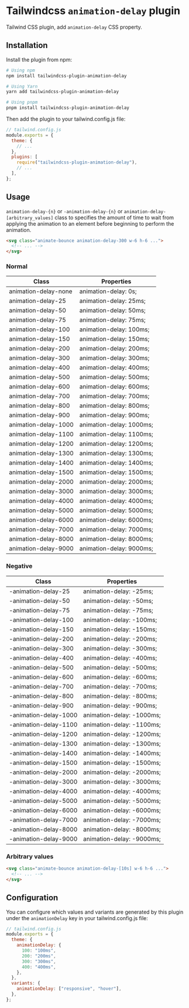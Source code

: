# Tailwindcss `animation-delay` plugin

Tailwind CSS plugin, add `animation-delay` CSS property.

## Installation

Install the plugin from npm:

```sh
# Using npm
npm install tailwindcss-plugin-animation-delay

# Using Yarn
yarn add tailwindcss-plugin-animation-delay

# Using pnpm
pnpm install tailwindcss-plugin-animation-delay
```

Then add the plugin to your tailwind.config.js file:

```js
// tailwind.config.js
module.exports = {
  theme: {
    // ...
  },
  plugins: [
    require("tailwindcss-plugin-animation-delay"),
    // ...
  ],
};
```

## Usage

`animation-delay-{n}` or `-animation-delay-{n}` or `animation-delay-[arbitrary_values]` class to specifies the amount of time to wait from applying the animation to an element before beginning to perform the animation.

```html
<svg class="animate-bounce animation-delay-300 w-6 h-6 ...">
  <!-- ... -->
</svg>
```

### Normal

| Class                | Properties               |
| -------------------- | ------------------------ |
| animation-delay-none | animation-delay: 0s;     |
| animation-delay-25   | animation-delay: 25ms;   |
| animation-delay-50   | animation-delay: 50ms;   |
| animation-delay-75   | animation-delay: 75ms;   |
| animation-delay-100  | animation-delay: 100ms;  |
| animation-delay-150  | animation-delay: 150ms;  |
| animation-delay-200  | animation-delay: 200ms;  |
| animation-delay-300  | animation-delay: 300ms;  |
| animation-delay-400  | animation-delay: 400ms;  |
| animation-delay-500  | animation-delay: 500ms;  |
| animation-delay-600  | animation-delay: 600ms;  |
| animation-delay-700  | animation-delay: 700ms;  |
| animation-delay-800  | animation-delay: 800ms;  |
| animation-delay-900  | animation-delay: 900ms;  |
| animation-delay-1000 | animation-delay: 1000ms; |
| animation-delay-1100 | animation-delay: 1100ms; |
| animation-delay-1200 | animation-delay: 1200ms; |
| animation-delay-1300 | animation-delay: 1300ms; |
| animation-delay-1400 | animation-delay: 1400ms; |
| animation-delay-1500 | animation-delay: 1500ms; |
| animation-delay-2000 | animation-delay: 2000ms; |
| animation-delay-3000 | animation-delay: 3000ms; |
| animation-delay-4000 | animation-delay: 4000ms; |
| animation-delay-5000 | animation-delay: 5000ms; |
| animation-delay-6000 | animation-delay: 6000ms; |
| animation-delay-7000 | animation-delay: 7000ms; |
| animation-delay-8000 | animation-delay: 8000ms; |
| animation-delay-9000 | animation-delay: 9000ms; |

### Negative

| Class                 | Properties                |
| --------------------- | ------------------------- |
| -animation-delay-25   | animation-delay: -25ms;   |
| -animation-delay-50   | animation-delay: -50ms;   |
| -animation-delay-75   | animation-delay: -75ms;   |
| -animation-delay-100  | animation-delay: -100ms;  |
| -animation-delay-150  | animation-delay: -150ms;  |
| -animation-delay-200  | animation-delay: -200ms;  |
| -animation-delay-300  | animation-delay: -300ms;  |
| -animation-delay-400  | animation-delay: -400ms;  |
| -animation-delay-500  | animation-delay: -500ms;  |
| -animation-delay-600  | animation-delay: -600ms;  |
| -animation-delay-700  | animation-delay: -700ms;  |
| -animation-delay-800  | animation-delay: -800ms;  |
| -animation-delay-900  | animation-delay: -900ms;  |
| -animation-delay-1000 | animation-delay: -1000ms; |
| -animation-delay-1100 | animation-delay: -1100ms; |
| -animation-delay-1200 | animation-delay: -1200ms; |
| -animation-delay-1300 | animation-delay: -1300ms; |
| -animation-delay-1400 | animation-delay: -1400ms; |
| -animation-delay-1500 | animation-delay: -1500ms; |
| -animation-delay-2000 | animation-delay: -2000ms; |
| -animation-delay-3000 | animation-delay: -3000ms; |
| -animation-delay-4000 | animation-delay: -4000ms; |
| -animation-delay-5000 | animation-delay: -5000ms; |
| -animation-delay-6000 | animation-delay: -6000ms; |
| -animation-delay-7000 | animation-delay: -7000ms; |
| -animation-delay-8000 | animation-delay: -8000ms; |
| -animation-delay-9000 | animation-delay: -9000ms; |

### Arbitrary values

```html
<svg class="animate-bounce animation-delay-[10s] w-6 h-6 ...">
  <!-- ... -->
</svg>
```

## Configuration

You can configure which values and variants are generated by this plugin under the `animationDelay` key in your tailwind.config.js file:

```js
// tailwind.config.js
module.exports = {
  theme: {
    animationDelay: {
      100: "100ms",
      200: "200ms",
      300: "300ms",
      400: "400ms",
    },
  },
  variants: {
    animationDelay: ["responsive", "hover"],
  },
};
```
